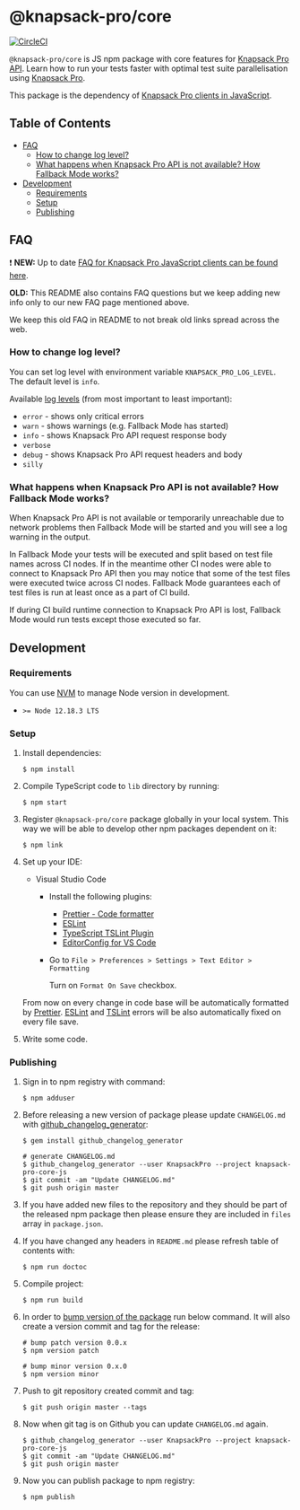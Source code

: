 # @knapsack-pro/core

[![CircleCI](https://circleci.com/gh/KnapsackPro/knapsack-pro-core-js.svg?style=svg)](https://circleci.com/gh/KnapsackPro/knapsack-pro-core-js)

`@knapsack-pro/core` is JS npm package with core features for [Knapsack Pro API](https://docs.knapsackpro.com/api/).
Learn how to run your tests faster with optimal test suite parallelisation using [Knapsack Pro](https://knapsackpro.com).

This package is the dependency of [Knapsack Pro clients in JavaScript](https://docs.knapsackpro.com/integration/).

<!-- START doctoc generated TOC please keep comment here to allow auto update -->
<!-- DON'T EDIT THIS SECTION, INSTEAD RE-RUN doctoc TO UPDATE -->

## Table of Contents

- [FAQ](#faq)
  - [How to change log level?](#how-to-change-log-level)
  - [What happens when Knapsack Pro API is not available? How Fallback Mode works?](#what-happens-when-knapsack-pro-api-is-not-available-how-fallback-mode-works)
- [Development](#development)
  - [Requirements](#requirements)
  - [Setup](#setup)
  - [Publishing](#publishing)

<!-- END doctoc generated TOC please keep comment here to allow auto update -->

## FAQ

:heavy_exclamation_mark: **NEW:** Up to date [FAQ for Knapsack Pro JavaScript clients can be found here](https://knapsackpro.com/faq).

**OLD:** This README also contains FAQ questions but we keep adding new info only to our new FAQ page mentioned above.

We keep this old FAQ in README to not break old links spread across the web.

### How to change log level?

You can set log level with environment variable `KNAPSACK_PRO_LOG_LEVEL`.
The default level is `info`.

Available [log levels](https://github.com/winstonjs/winston#logging) (from most important to least important):

- `error` - shows only critical errors
- `warn` - shows warnings (e.g. Fallback Mode has started)
- `info` - shows Knapsack Pro API request response body
- `verbose`
- `debug` - shows Knapsack Pro API request headers and body
- `silly`

### What happens when Knapsack Pro API is not available? How Fallback Mode works?

When Knapsack Pro API is not available or temporarily unreachable due to network problems then Fallback Mode will be started and you will see a log warning in the output.

In Fallback Mode your tests will be executed and split based on test file names across CI nodes. If in the meantime other CI nodes were able to connect to Knapsack Pro API then you may notice that some of the test files were executed twice across CI nodes. Fallback Mode guarantees each of test files is run at least once as a part of CI build.

If during CI build runtime connection to Knapsack Pro API is lost, Fallback Mode would run tests except those executed so far.

## Development

### Requirements

You can use [NVM](https://github.com/nvm-sh/nvm) to manage Node version in development.

- `>= Node 12.18.3 LTS`

### Setup

1. Install dependencies:

   ```
   $ npm install
   ```

2. Compile TypeScript code to `lib` directory by running:

   ```
   $ npm start
   ```

3. Register `@knapsack-pro/core` package globally in your local system. This way we will be able to develop other npm packages dependent on it:

   ```
   $ npm link
   ```

4. Set up your IDE:

   - Visual Studio Code

     - Install the following plugins:

       - [Prettier - Code formatter](https://marketplace.visualstudio.com/items?itemName=esbenp.prettier-vscode)
       - [ESLint](https://marketplace.visualstudio.com/items?itemName=dbaeumer.vscode-eslint)
       - [TypeScript TSLint Plugin](https://marketplace.visualstudio.com/items?itemName=ms-vscode.vscode-typescript-tslint-plugin)
       - [EditorConfig for VS Code](https://marketplace.visualstudio.com/items?itemName=EditorConfig.EditorConfig)

     - Go to `File > Preferences > Settings > Text Editor > Formatting`

       Turn on `Format On Save` checkbox.

   From now on every change in code base will be automatically formatted by [Prettier](https://prettier.io/). [ESLint](https://eslint.org/) and [TSLint](https://palantir.github.io/tslint/) errors will be also automatically fixed on every file save.

5. Write some code.

### Publishing

1. Sign in to npm registry with command:

   ```
   $ npm adduser
   ```

2. Before releasing a new version of package please update `CHANGELOG.md` with [github_changelog_generator](https://github.com/github-changelog-generator/github-changelog-generator):

   ```
   $ gem install github_changelog_generator

   # generate CHANGELOG.md
   $ github_changelog_generator --user KnapsackPro --project knapsack-pro-core-js
   $ git commit -am "Update CHANGELOG.md"
   $ git push origin master
   ```

3. If you have added new files to the repository and they should be part of the released npm package then please ensure they are included in `files` array in `package.json`.

4. If you have changed any headers in `README.md` please refresh table of contents with:

   ```
   $ npm run doctoc
   ```

5. Compile project:

   ```
   $ npm run build
   ```

6. In order to [bump version of the package](https://docs.npmjs.com/cli/version) run below command. It will also create a version commit and tag for the release:

   ```
   # bump patch version 0.0.x
   $ npm version patch

   # bump minor version 0.x.0
   $ npm version minor
   ```

7. Push to git repository created commit and tag:

   ```
   $ git push origin master --tags
   ```

8. Now when git tag is on Github you can update `CHANGELOG.md` again.

   ```
   $ github_changelog_generator --user KnapsackPro --project knapsack-pro-core-js
   $ git commit -am "Update CHANGELOG.md"
   $ git push origin master
   ```

9. Now you can publish package to npm registry:

   ```
   $ npm publish
   ```
